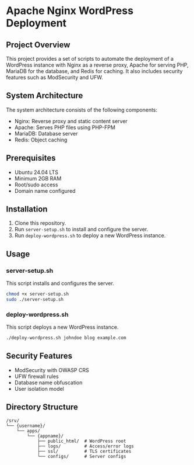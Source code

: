 # Apache Nginx WordPress Deployment

## Project Overview

This project provides a set of scripts to automate the deployment of a WordPress instance with Nginx as a reverse proxy, Apache for serving PHP, MariaDB for the database, and Redis for caching. It also includes security features such as ModSecurity and UFW.

## System Architecture

The system architecture consists of the following components:

*   Nginx: Reverse proxy and static content server
*   Apache: Serves PHP files using PHP-FPM
*   MariaDB: Database server
*   Redis: Object caching

## Prerequisites

*   Ubuntu 24.04 LTS
*   Minimum 2GB RAM
*   Root/sudo access
*   Domain name configured

## Installation

1.  Clone this repository.
2.  Run `server-setup.sh` to install and configure the server.
3.  Run `deploy-wordpress.sh` to deploy a new WordPress instance.

## Usage

### server-setup.sh

This script installs and configures the server.

```bash
chmod +x server-setup.sh
sudo ./server-setup.sh
```

### deploy-wordpress.sh

This script deploys a new WordPress instance.

```bash
./deploy-wordpress.sh johndoe blog example.com
```

## Security Features

*   ModSecurity with OWASP CRS
*   UFW firewall rules
*   Database name obfuscation
*   User isolation model

## Directory Structure

```
/srv/
└── {username}/
    └── apps/
        └── {appname}/
            ├── public_html/  # WordPress root
            ├── logs/         # Access/error logs
            ├── ssl/          # TLS certificates
            └── configs/      # Server configs
```

